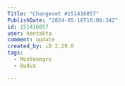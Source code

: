 ```yaml
---
Title: "Changeset #151416057"
PublishDate: "2024-05-16T16:06:34Z"
id: 151416057
user: kentakta
comment: update
created_by: iD 2.29.0
tags:
  - Montenegro
  - Budva

---
```

